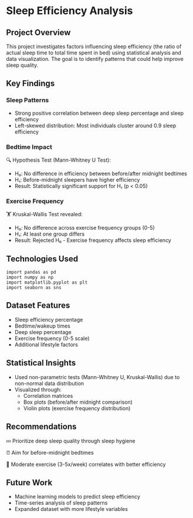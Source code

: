 # Sleep Efficiency Analysis
## Project Overview
This project investigates factors influencing sleep efficiency (the ratio of actual sleep time to total time spent in bed) using statistical analysis and data visualization. The goal is to identify patterns that could help improve sleep quality.

## Key Findings
### Sleep Patterns
- Strong positive correlation between deep sleep percentage and sleep efficiency
- Left-skewed distribution: Most individuals cluster around 0.9 sleep efficiency

### Bedtime Impact
🔍 Hypothesis Test (Mann-Whitney U Test):
- H₀: No difference in efficiency between before/after midnight bedtimes
- H₁: Before-midnight sleepers have higher efficiency
- Result: Statistically significant support for H₁ (p < 0.05)

### Exercise Frequency
🏋️ Kruskal-Wallis Test revealed:
- H₀: No difference across exercise frequency groups (0-5)
- H₁: At least one group differs
- Result: Rejected H₀ - Exercise frequency affects sleep efficiency

## Technologies Used
```
import pandas as pd
import numpy as np
import matplotlib.pyplot as plt
import seaborn as sns
```

## Dataset Features
- Sleep efficiency percentage
- Bedtime/wakeup times
- Deep sleep percentage
- Exercise frequency (0-5 scale)
- Additional lifestyle factors

## Statistical Insights
- Used non-parametric tests (Mann-Whitney U, Kruskal-Wallis) due to non-normal data distribution
- Visualized through:
    - Correlation matrices
    - Box plots (before/after midnight comparison)
    - Violin plots (exercise frequency distribution)

## Recommendations
💤 Prioritize deep sleep quality through sleep hygiene

⏰ Aim for before-midnight bedtimes

🚴 Moderate exercise (3-5x/week) correlates with better efficiency

## Future Work
- Machine learning models to predict sleep efficiency
- Time-series analysis of sleep patterns
- Expanded dataset with more lifestyle variables





